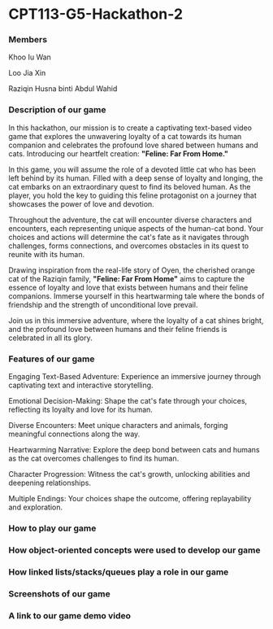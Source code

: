# CPT113-G5-Hackathon-2
### Members 

Khoo Iu Wan

Loo Jia Xin

Raziqin Husna binti Abdul Wahid

### Description of our game
In this hackathon, our mission is to create a captivating text-based video game that explores the unwavering loyalty of a cat towards its human companion and celebrates the profound love shared between humans and cats. Introducing our heartfelt creation: **"Feline: Far From Home."**

In this game, you will assume the role of a devoted little cat who has been left behind by its human. Filled with a deep sense of loyalty and longing, the cat embarks on an extraordinary quest to find its beloved human. As the player, you hold the key to guiding this feline protagonist on a journey that showcases the power of love and devotion.

Throughout the adventure, the cat will encounter diverse characters and encounters, each representing unique aspects of the human-cat bond. Your choices and actions will determine the cat's fate as it navigates through challenges, forms connections, and overcomes obstacles in its quest to reunite with its human.

Drawing inspiration from the real-life story of Oyen, the cherished orange cat of the Raziqin family, **"Feline: Far From Home"** aims to capture the essence of loyalty and love that exists between humans and their feline companions. Immerse yourself in this heartwarming tale where the bonds of friendship and the strength of unconditional love prevail.

Join us in this immersive adventure, where the loyalty of a cat shines bright, and the profound love between humans and their feline friends is celebrated in all its glory.

### Features of our game
Engaging Text-Based Adventure: Experience an immersive journey through captivating text and interactive storytelling.

Emotional Decision-Making: Shape the cat's fate through your choices, reflecting its loyalty and love for its human.

Diverse Encounters: Meet unique characters and animals, forging meaningful connections along the way.

Heartwarming Narrative: Explore the deep bond between cats and humans as the cat overcomes challenges to find its human.

Character Progression: Witness the cat's growth, unlocking abilities and deepening relationships.

Multiple Endings: Your choices shape the outcome, offering replayability and exploration.

### How to play our game

### How object-oriented concepts were used to develop our game

### How linked lists/stacks/queues play a role in our game

### Screenshots of our game

### A link to our game demo video
